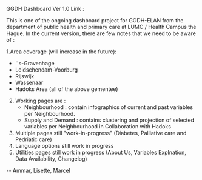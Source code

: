 GGDH Dashboard Ver 1.0
Link :


This is one of the ongoing dashboard project for GGDH-ELAN from the department of public health and primary care at LUMC / Health Campus the Hague. In the current version, there are few notes that we need to be aware of :

1.Area coverage (will increase in the future):
  - ''s-Gravenhage
  - Leidschendam-Voorburg
  - Rijswijk
  - Wassenaar
  - Hadoks Area (all of the above gementee)
2. Working pages are :
   - Neighbourhood : contain infographics of current and past variables per Neighbourhood.
   - Supply and Demand : contains clustering and projection of selected variables per Neighbourhood in Collaboration with Hadoks
3. Multiple pages still "work-in-progress" (Diabetes, Palliative care and Pedriatic care)
4. Language options still work in progress
5. Utilities pages still work in progress (About Us, Variables Explnation, Data Availability, Changelog)

-- Ammar, Lisette, Marcel
